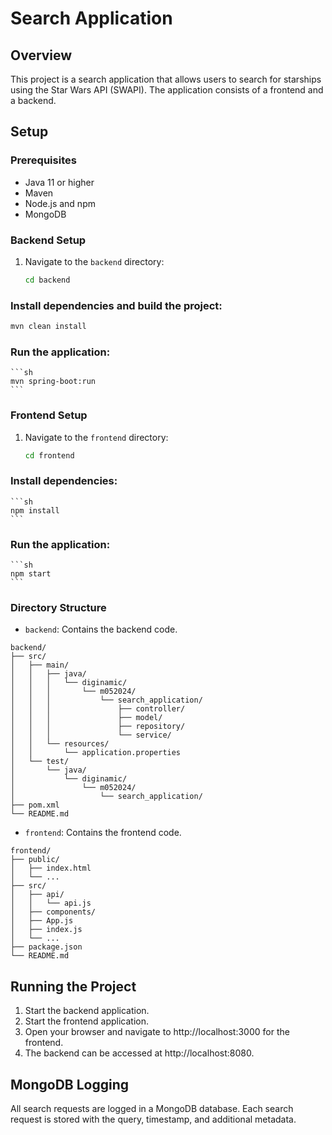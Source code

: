 # Search Application

## Overview
This project is a search application that allows users to search for starships using the Star Wars API (SWAPI). The application consists of a frontend and a backend.

## Setup

### Prerequisites
- Java 11 or higher
- Maven
- Node.js and npm
- MongoDB

### Backend Setup
1. Navigate to the `backend` directory:
   ```sh
   cd backend
    ```
### Install dependencies and build the project: 
   ```sh
   mvn clean install
   ```
### Run the application:
    ```sh
    mvn spring-boot:run
    ```
### Frontend Setup
1. Navigate to the `frontend` directory:
   ```sh
   cd frontend
    ```
### Install dependencies:
    ```sh
    npm install
    ```
### Run the application:
    ```sh
    npm start
    ```
### Directory Structure
- `backend`: Contains the backend code.
```
backend/
├── src/
│   ├── main/
│   │   ├── java/
│   │   │   └── diginamic/
│   │   │       └── m052024/
│   │   │           └── search_application/
│   │   │               ├── controller/
│   │   │               ├── model/
│   │   │               ├── repository/
│   │   │               └── service/
│   │   └── resources/
│   │       └── application.properties
│   └── test/
│       └── java/
│           └── diginamic/
│               └── m052024/
│                   └── search_application/
├── pom.xml
└── README.md
```
- `frontend`: Contains the frontend code.
```
frontend/
├── public/
│   ├── index.html
│   └── ...
├── src/
│   ├── api/
│   │   └── api.js
│   ├── components/
│   ├── App.js
│   ├── index.js
│   └── ...
├── package.json
└── README.md
```

## Running the Project

1. Start the backend application.
2. Start the frontend application.
3. Open your browser and navigate to http://localhost:3000 for the frontend.
4. The backend can be accessed at http://localhost:8080.

## MongoDB Logging
All search requests are logged in a MongoDB database. Each search request is stored with the query, timestamp, and additional metadata.
